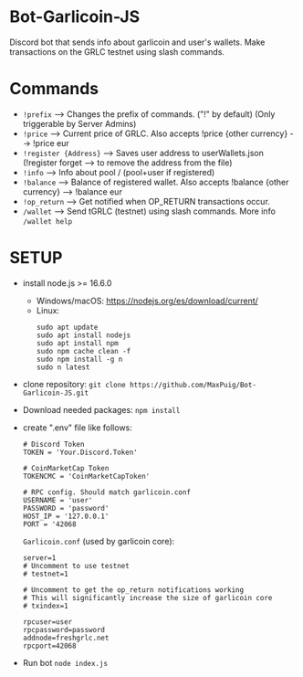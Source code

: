 # Bot-Garlicoin-JS
Discord bot that sends info about garlicoin and user's wallets.
Make transactions on the GRLC testnet using slash commands.

# Commands
- `!prefix` --> Changes the prefix of commands. ("!" by default) (Only triggerable by Server Admins)
- `!price` --> Current price of GRLC. Also accepts !price {other currency} --> !price eur
- `!register {Address}` --> Saves user address to userWallets.json (!register forget --> to remove the address from the file)
- `!info` --> Info about pool / (pool+user if registered)
- `!balance` --> Balance of registered wallet. Also accepts !balance {other currency} --> !balance eur
- `!op_return` --> Get notified when OP_RETURN transactions occur.
- `/wallet` --> Send tGRLC (testnet) using slash commands. More info `/wallet help`

# SETUP
- install node.js >= 16.6.0
  - Windows/macOS: https://nodejs.org/es/download/current/
  - Linux:
    ```
    sudo apt update
    sudo apt install nodejs
    sudo apt install npm
    sudo npm cache clean -f
    sudo npm install -g n
    sudo n latest
    ```
- clone repository: `git clone https://github.com/MaxPuig/Bot-Garlicoin-JS.git`
- Download needed packages: `npm install`
- create ".env" file like follows:
  ```
  # Discord Token
  TOKEN = 'Your.Discord.Token'

  # CoinMarketCap Token
  TOKENCMC = 'CoinMarketCapToken'
  
  # RPC config. Should match garlicoin.conf
  USERNAME = 'user'
  PASSWORD = 'password'
  HOST_IP = '127.0.0.1'
  PORT = '42068
  ```
  `Garlicoin.conf` (used by garlicoin core):
  ```
  server=1
  # Uncomment to use testnet
  # testnet=1

  # Uncomment to get the op_return notifications working
  # This will significantly increase the size of garlicoin core
  # txindex=1
  
  rpcuser=user
  rpcpassword=password
  addnode=freshgrlc.net
  rpcport=42068
  ```

-  Run bot `node index.js`